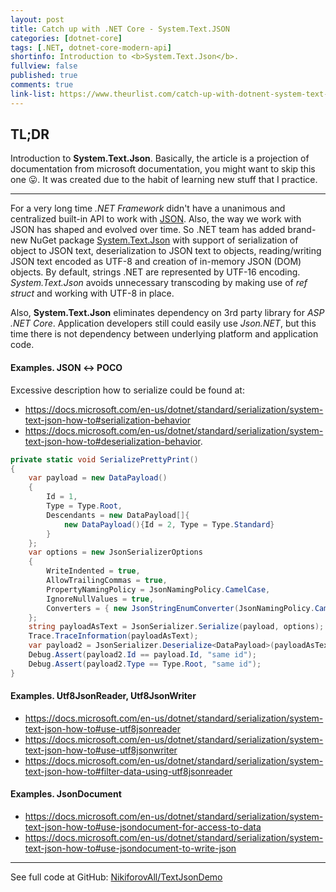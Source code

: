```yaml
---
layout: post
title: Catch up with .NET Core - System.Text.JSON
categories: [dotnet-core]
tags: [.NET, dotnet-core-modern-api]
shortinfo: Introduction to <b>System.Text.Json</b>.
fullview: false
published: true
comments: true
link-list: https://www.theurlist.com/catch-up-with-dotnent-system-text-json
---
```


## TL;DR

Introduction to **System.Text.Json**. Basically, the article is a projection of documentation from microsoft documentation, you might want to skip this one 😛. It was created due to the habit of learning new stuff that I practice.

---

For a very long time *.NET Framework* didn't have a unanimous and centralized built-in API to work with [JSON](https://tools.ietf.org/html/rfc7159). Also, the way we work with JSON has shaped and evolved over time. So .NET team has added brand-new NuGet package [System.Text.Json](https://www.nuget.org/packages/System.Text.Json) with support of serialization of object to JSON text, deserialization to JSON text to objects, reading/writing JSON text encoded as UTF-8 and creation of in-memory JSON (DOM) objects. By default, strings .NET are represented by UTF-16 encoding. *System.Text.Json* avoids unnecessary transcoding by making use of *ref struct* and working with UTF-8 in place.

Also, **System.Text.Json** eliminates dependency on 3rd party library for *ASP .NET Core*. Application developers still could easily use *Json.NET*, but this time there is not dependency between underlying platform and application code.

#### Examples. JSON ↔ POCO

Excessive description how to serialize could be found at:

* <https://docs.microsoft.com/en-us/dotnet/standard/serialization/system-text-json-how-to#serialization-behavior>
* <https://docs.microsoft.com/en-us/dotnet/standard/serialization/system-text-json-how-to#deserialization-behavior>.

```csharp
private static void SerializePrettyPrint()
{
    var payload = new DataPayload()
    {
        Id = 1,
        Type = Type.Root,
        Descendants = new DataPayload[]{
            new DataPayload(){Id = 2, Type = Type.Standard}
        }
    };
    var options = new JsonSerializerOptions
    {
        WriteIndented = true,
        AllowTrailingCommas = true,
        PropertyNamingPolicy = JsonNamingPolicy.CamelCase,
        IgnoreNullValues = true,
        Converters = { new JsonStringEnumConverter(JsonNamingPolicy.CamelCase) }
    };
    string payloadAsText = JsonSerializer.Serialize(payload, options);
    Trace.TraceInformation(payloadAsText);
    var payload2 = JsonSerializer.Deserialize<DataPayload>(payloadAsText, options);
    Debug.Assert(payload2.Id == payload.Id, "same id");
    Debug.Assert(payload2.Type == Type.Root, "same id");
}
```

#### Examples. Utf8JsonReader, Utf8JsonWriter

* <https://docs.microsoft.com/en-us/dotnet/standard/serialization/system-text-json-how-to#use-utf8jsonreader>
* <https://docs.microsoft.com/en-us/dotnet/standard/serialization/system-text-json-how-to#use-utf8jsonwriter>
* <https://docs.microsoft.com/en-us/dotnet/standard/serialization/system-text-json-how-to#filter-data-using-utf8jsonreader>

#### Examples. JsonDocument

* <https://docs.microsoft.com/en-us/dotnet/standard/serialization/system-text-json-how-to#use-jsondocument-for-access-to-data>
* <https://docs.microsoft.com/en-us/dotnet/standard/serialization/system-text-json-how-to#use-jsondocument-to-write-json>

---
See full code at GitHub: [NikiforovAll/TextJsonDemo](https://github.com/NikiforovAll/nikiforovall.blog.examples/tree/master/TextJsonDemo)
